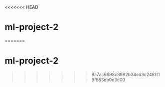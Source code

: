 <<<<<<< HEAD
# ml-project-2
=======
# ml-project-2
>>>>>>> 8a7ac6998c8992b34cd3c2481f19f853eb0e3c00
